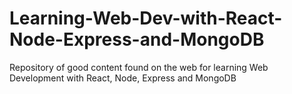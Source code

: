 # Learning-Web-Dev-with-React-Node-Express-and-MongoDB
Repository of good content found on the web for learning Web Development with React, Node, Express and MongoDB
